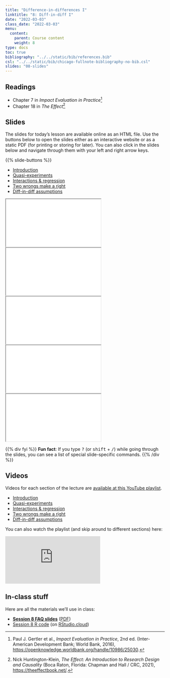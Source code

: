 ```yaml
---
title: "Difference-in-differences I"
linktitle: "8: Diff-in-diff I"
date: "2022-03-03"
class_date: "2022-03-03"
menu:
  content:
    parent: Course content
    weight: 8
type: docs
toc: true
bibliography: "../../static/bib/references.bib"
csl: "../../static/bib/chicago-fullnote-bibliography-no-bib.csl"
slides: "08-slides"
---
```


## Readings

-   <i class="fas fa-book"></i> Chapter 7 in *Impact Evaluation in Practice*[^1]
-   <i class="fas fa-book"></i> Chapter 18 in *The Effect*[^2]

## Slides

The slides for today’s lesson are available online as an HTML file. Use the buttons below to open the slides either as an interactive website or as a static PDF (for printing or storing for later). You can also click in the slides below and navigate through them with your left and right arrow keys.

{{% slide-buttons %}}

<ul class="nav nav-tabs" id="slide-tabs" role="tablist">
<li class="nav-item">
<a class="nav-link active" id="introduction-tab" data-toggle="tab" href="#introduction" role="tab" aria-controls="introduction" aria-selected="true">Introduction</a>
</li>
<li class="nav-item">
<a class="nav-link" id="quasiexperiments-tab" data-toggle="tab" href="#quasiexperiments" role="tab" aria-controls="quasiexperiments" aria-selected="false">Quasi-experiments</a>
</li>
<li class="nav-item">
<a class="nav-link" id="interactions--regression-tab" data-toggle="tab" href="#interactions--regression" role="tab" aria-controls="interactions--regression" aria-selected="false">Interactions & regression</a>
</li>
<li class="nav-item">
<a class="nav-link" id="two-wrongs-make-a-right-tab" data-toggle="tab" href="#two-wrongs-make-a-right" role="tab" aria-controls="two-wrongs-make-a-right" aria-selected="false">Two wrongs make a right</a>
</li>
<li class="nav-item">
<a class="nav-link" id="diffindiff-assumptions-tab" data-toggle="tab" href="#diffindiff-assumptions" role="tab" aria-controls="diffindiff-assumptions" aria-selected="false">Diff-in-diff assumptions</a>
</li>
</ul>

<div id="slide-tabs" class="tab-content">

<div id="introduction" class="tab-pane fade show active" role="tabpanel" aria-labelledby="introduction-tab">

<div class="embed-responsive embed-responsive-16by9">

<iframe class="embed-responsive-item" src="/slides/08-slides.html#1">
</iframe>

</div>

</div>

<div id="quasiexperiments" class="tab-pane fade" role="tabpanel" aria-labelledby="quasiexperiments-tab">

<div class="embed-responsive embed-responsive-16by9">

<iframe class="embed-responsive-item" src="/slides/08-slides.html#quasi-experiments">
</iframe>

</div>

</div>

<div id="interactions--regression" class="tab-pane fade" role="tabpanel" aria-labelledby="interactions--regression-tab">

<div class="embed-responsive embed-responsive-16by9">

<iframe class="embed-responsive-item" src="/slides/08-slides.html#interactions-regression">
</iframe>

</div>

</div>

<div id="two-wrongs-make-a-right" class="tab-pane fade" role="tabpanel" aria-labelledby="two-wrongs-make-a-right-tab">

<div class="embed-responsive embed-responsive-16by9">

<iframe class="embed-responsive-item" src="/slides/08-slides.html#two-wrongs">
</iframe>

</div>

</div>

<div id="diffindiff-assumptions" class="tab-pane fade" role="tabpanel" aria-labelledby="diffindiff-assumptions-tab">

<div class="embed-responsive embed-responsive-16by9">

<iframe class="embed-responsive-item" src="/slides/08-slides.html#diff-diff-assumptions">
</iframe>

</div>

</div>

</div>

{{% div fyi %}}
**Fun fact**: If you type <kbd>?</kbd> (or <kbd>shift</kbd> + <kbd>/</kbd>) while going through the slides, you can see a list of special slide-specific commands.
{{% /div %}}

## Videos

Videos for each section of the lecture are [available at this YouTube playlist](https://www.youtube.com/playlist?list=PLS6tnpTr39sHydbEoTK9DkyKV92-uE3r-).

-   [Introduction](https://www.youtube.com/watch?v=4y84N23Mx-o&list=PLS6tnpTr39sHydbEoTK9DkyKV92-uE3r-)
-   [Quasi-experiments](https://www.youtube.com/watch?v=ZHBZtKL7zAg&list=PLS6tnpTr39sHydbEoTK9DkyKV92-uE3r-)
-   [Interactions & regression](https://www.youtube.com/watch?v=B060u1zGOWo&list=PLS6tnpTr39sHydbEoTK9DkyKV92-uE3r-)
-   [Two wrongs make a right](https://www.youtube.com/watch?v=0v1aE70FhsQ&list=PLS6tnpTr39sHydbEoTK9DkyKV92-uE3r-)
-   [Diff-in-diff assumptions](https://www.youtube.com/watch?v=tDWoNTk8CS4&list=PLS6tnpTr39sHydbEoTK9DkyKV92-uE3r-)

You can also watch the playlist (and skip around to different sections) here:

<div class="embed-responsive embed-responsive-16by9">

<iframe class="embed-responsive-item" src="https://www.youtube.com/embed/playlist?list=PLS6tnpTr39sHydbEoTK9DkyKV92-uE3r-" frameborder="0" allow="accelerometer; autoplay; encrypted-media; gyroscope; picture-in-picture" allowfullscreen>
</iframe>

</div>

## In-class stuff

Here are all the materials we’ll use in class:

-   [**Session 8 FAQ slides**](/slides/08-class.html) ([PDF](/slides/08-class.pdf))
-   [Session 8 R code](/projects/week-8.zip) (on [RStudio.cloud](https://rstudio.cloud/spaces/205054/project/3679422))

[^1]: Paul J. Gertler et al., *Impact Evaluation in Practice*, 2nd ed. (Inter-American Development Bank; World Bank, 2016), <https://openknowledge.worldbank.org/handle/10986/25030>.

[^2]: Nick Huntington-Klein, *The Effect: An Introduction to Research Design and Causality* (Boca Raton, Florida: Chapman and Hall / CRC, 2021), <https://theeffectbook.net/>.
